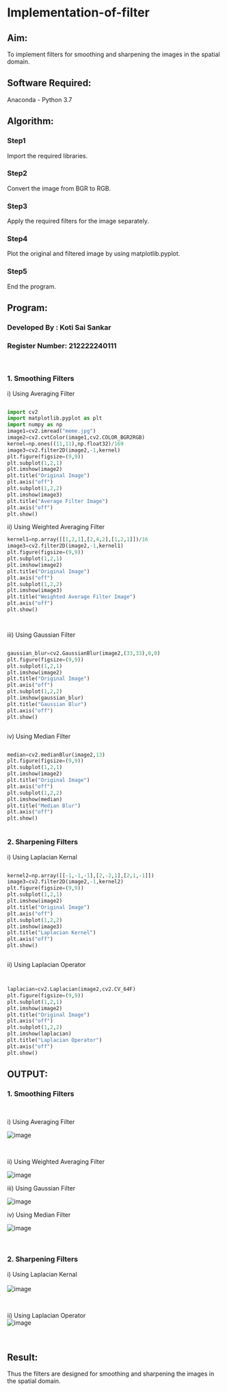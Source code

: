 # Implementation-of-filter
## Aim:
To implement filters for smoothing and sharpening the images in the spatial domain.

## Software Required:
Anaconda - Python 3.7

## Algorithm:

### Step1
Import the required libraries.


### Step2
Convert the image from BGR to RGB.


### Step3
Apply the required filters for the image separately.


### Step4
Plot the original and filtered image by using matplotlib.pyplot.


### Step5
End the program.



## Program:
### Developed By   : Koti Sai Sankar
### Register Number: 212222240111
</br>

### 1. Smoothing Filters

i) Using Averaging Filter
```Python

import cv2
import matplotlib.pyplot as plt
import numpy as np
image1=cv2.imread("meme.jpg")
image2=cv2.cvtColor(image1,cv2.COLOR_BGR2RGB)
kernel=np.ones((11,11),np.float32)/169
image3=cv2.filter2D(image2,-1,kernel)
plt.figure(figsize=(9,9))
plt.subplot(1,2,1)
plt.imshow(image2)
plt.title("Original Image")
plt.axis("off")
plt.subplot(1,2,2)
plt.imshow(image3)
plt.title("Average Filter Image")
plt.axis("off")
plt.show()

```
ii) Using Weighted Averaging Filter
```Python
kernel1=np.array([[1,2,1],[2,4,2],[1,2,1]])/16
image3=cv2.filter2D(image2,-1,kernel1)
plt.figure(figsize=(9,9))
plt.subplot(1,2,1)
plt.imshow(image2)
plt.title("Original Image")
plt.axis("off")
plt.subplot(1,2,2)
plt.imshow(image3)
plt.title("Weighted Average Filter Image")
plt.axis("off")
plt.show()




```
iii) Using Gaussian Filter
```Python

gaussian_blur=cv2.GaussianBlur(image2,(33,33),0,0)
plt.figure(figsize=(9,9))
plt.subplot(1,2,1)
plt.imshow(image2)
plt.title("Original Image")
plt.axis("off")
plt.subplot(1,2,2)
plt.imshow(gaussian_blur)
plt.title("Gaussian Blur")
plt.axis("off")
plt.show()



```

iv) Using Median Filter
```Python

median=cv2.medianBlur(image2,13)
plt.figure(figsize=(9,9))
plt.subplot(1,2,1)
plt.imshow(image2)
plt.title("Original Image")
plt.axis("off")
plt.subplot(1,2,2)
plt.imshow(median)
plt.title("Median Blur")
plt.axis("off")
plt.show()



```

### 2. Sharpening Filters
i) Using Laplacian Kernal
```Python

kernel2=np.array([[-1,-1,-1],[2,-2,1],[2,1,-1]])
image3=cv2.filter2D(image2,-1,kernel2)
plt.figure(figsize=(9,9))
plt.subplot(1,2,1)
plt.imshow(image2)
plt.title("Original Image")
plt.axis("off")
plt.subplot(1,2,2)
plt.imshow(image3)
plt.title("Laplacian Kernel")
plt.axis("off")
plt.show()



```
ii) Using Laplacian Operator
```Python


laplacian=cv2.Laplacian(image2,cv2.CV_64F)
plt.figure(figsize=(9,9))
plt.subplot(1,2,1)
plt.imshow(image2)
plt.title("Original Image")
plt.axis("off")
plt.subplot(1,2,2)
plt.imshow(laplacian)
plt.title("Laplacian Operator")
plt.axis("off")
plt.show()


```
## OUTPUT:
### 1. Smoothing Filters


</br>

i) Using Averaging Filter

![image](https://github.com/KotiSaiSankar/Implementation-of-filter/assets/118344248/7f9cdbfa-8437-4bc1-a45b-4d7b06b34532)

</br>


ii) Using Weighted Averaging Filter
</br>

![image](https://github.com/KotiSaiSankar/Implementation-of-filter/assets/118344248/6c4baf12-7421-4466-adad-57e1947bc3ab)

iii) Using Gaussian Filter

![image](https://github.com/KotiSaiSankar/Implementation-of-filter/assets/118344248/9a9a4bd9-fb60-461d-887a-21cbde2558e2)

iv) Using Median Filter
</br>

![image](https://github.com/KotiSaiSankar/Implementation-of-filter/assets/118344248/706facd3-a6fc-4745-8370-1b3f3e116944)

</br>

### 2. Sharpening Filters

i) Using Laplacian Kernal
</br>
</br>
![image](https://github.com/KotiSaiSankar/Implementation-of-filter/assets/118344248/7bf3cabf-b6d0-451e-840b-f597fdbbf249)

</br>

ii) Using Laplacian Operator
</br>
![image](https://github.com/KotiSaiSankar/Implementation-of-filter/assets/118344248/f4b22a45-002a-4629-a10b-a04bafb82717)


</br>

## Result:
Thus the filters are designed for smoothing and sharpening the images in the spatial domain.
